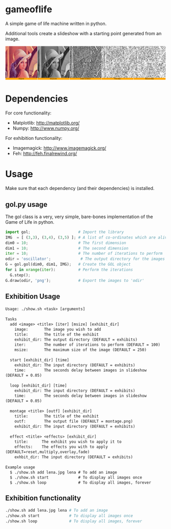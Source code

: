 gameoflife
==========

A simple game of life machine written in python.

Additional tools create a slideshow with a starting point generated from an image.

![An example of the slideshow](/montage.gif)

Dependencies
=============

For core functionality:

  * Matplotlib: http://matplotlib.org/
  * Numpy: http://www.numpy.org/

For exhibition functionality:

  * Imagemagick: http://www.imagemagick.org/
  * Feh: http://feh.finalrewind.org/

Usage
======

Make sure that each dependency (and their dependencies) is installed.

gol.py usage
-------------

The gol class is a very, very simple, bare-bones implementation of the Game of Life in python.

```python
import gol;                     # Import the library
IMG  = [ (3,3), (3,4), (3,5) ]; # A list of co-ordinates which are alive
dim0 = 10;                      # The first dimension
dim1 = 10;                      # The second dimension
iter = 10;                      # The number of iterations to perform
odir = 'oscillator';             # The output directory for the images
G = gol.gol(dim0, dim1, IMG);   # Create the GOL object
for i in xrange(iter):          # Perform the iterations
  G.step();
G.draw(odir, 'png');            # Export the images to 'odir'
```

Exhibition Usage
-----------------

```
Usage: ./show.sh <task> [arguments]

Tasks
  add <image> <title> [iter] [msize] [exhibit_dir]
    image:       The image you wish to add
    title:       The title of the exhibit
    exhibit_dir: The output directory (DEFAULT = exhibits)
    iter:        The number of iterations to perform (DEFAULT = 100)
    msize:       The maximum size of the image (DEFAULT = 250)

  start [exhibit_dir] [time]
    exhibit_dir: The input directory (DEFAULT = exhibits)
    time:        The seconds delay between images in slideshow (DEFAULT = 0.05)

  loop [exhibit_dir] [time]
    exhibit_dir: The input directory (DEFAULT = exhibits)
    time:        The seconds delay between images in slideshow (DEFAULT = 0.05)

  montage <title> [outf] [exhibit_dir]
    title:       The title of the exhibit
    outf:        The output file (DEFAULT = montage.png)
    exhibit_dir: The input directory (DEFAULT = exhibits)

  effect <title> <effects> [exhibit_dir]
    title:      The exhibit you wish to apply it to
    effects:    The effects you with to apply (DEFAULT=reset,multiply,overlay,fade)
    exhbit_dir: The input directory (DEFAULT = exhibits)

Example usage
  $ ./show.sh add lena.jpg lena # To add an image
  $ ./show.sh start             # To display all images once
  $ ./show.sh loop              # To display all images, forever
```

Exhibition functionality
-------------------------
```bash
./show.sh add lena.jpg lena # To add an image
./show.sh start             # To display all images once
./show.sh loop              # To display all images, forever
```

